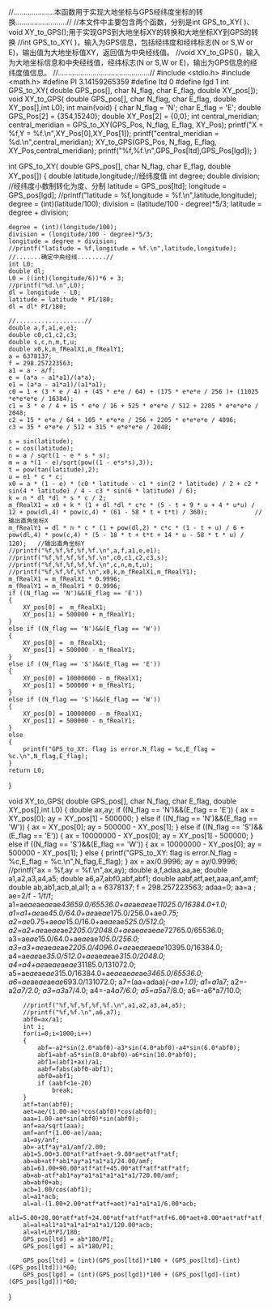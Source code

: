 //....................本函数用于实现大地坐标与GPS经纬度坐标的转换.........................//
//本文件中主要包含两个函数，分别是int GPS_to_XY( )、void XY_to_GPS();用于实现GPS到大地坐标XY的转换和大地坐标XY到GPS的转换
//int GPS_to_XY( )，输入为GPS信息，包括经纬度和经纬标志(N or S,W or E)，输出值为大地坐标值XY，返回值为中央经线值。
//void XY_to_GPS()，输入为大地坐标信息和中央经线值，经纬标志(N or S,W or E)，输出为GPS信息的经纬度值信息。
//.............................................//
#include <stdio.h>
#include <math.h>
#define PI 3.14159265359
#define ltd 0
#define lgd 1
int GPS_to_XY( double GPS_pos[], char N_flag, char E_flag, double XY_pos[]);
void XY_to_GPS( double GPS_pos[], char N_flag, char E_flag, double XY_pos[],int L0);
int main(void)
{
	char N_flag = 'N';
	char E_flag = 'E';
	double GPS_Pos[2] = {354,15240};
	double XY_Pos[2] = {0,0};
	int central_meridian;
	central_meridian = GPS_to_XY(GPS_Pos, N_flag, E_flag, XY_Pos);
	printf("X = %f,Y = %f.\n",XY_Pos[0],XY_Pos[1]);
	printf("central_meridian = %d.\n",central_meridian);
	XY_to_GPS(GPS_Pos, N_flag, E_flag, XY_Pos,central_meridian);
	printf("%f,%f.\n",GPS_Pos[ltd],GPS_Pos[lgd]);
}


int GPS_to_XY( double GPS_pos[], char N_flag, char E_flag, double XY_pos[])
{
	double latitude,longitude;//经纬度值
	int degree;
	double division; //经纬度小数制转化为度、分制
	latitude = GPS_pos[ltd];
	longitude = GPS_pos[lgd];
	//printf("latitude = %f,longitude = %f.\n",latitude,longitude);
	degree = (int)(latitude/100);
	division = (latitude/100 - degree)*5/3;
	latitude = degree + division;

	degree = (int)(longitude/100);
	division = (longitude/100 - degree)*5/3;
	longitude = degree + division;
	//printf("latitude = %f,longitude = %f.\n",latitude,longitude);
	//.......确定中央经线........//
	int L0;
	double dl;
	L0 = ((int)(longitude/6))*6 + 3;
	//printf("%d.\n",L0);
	dl = longitude - L0;
	latitude = latitude * PI/180;
	dl = dl* PI/180;

	//...................//
	double a,f,a1,e,e1;
	double c0,c1,c2,c3;
	double s,c,n,m,t,u;
	double x0,k,m_fRealX1,m_fRealY1;
	a = 6378137;
	f = 298.257223563;
	a1 = a - a/f;
	e = (a*a - a1*a1)/(a*a);
	e1 = (a*a - a1*a1)/(a1*a1);
	c0 = 1 + (3 * e / 4) + (45 * e*e / 64) + (175 * e*e*e / 256 )+ (11025 *e*e*e*e / 16384);
	c1 = 3 * e / 4 + 15 * e*e / 16 + 525 * e*e*e / 512 + 2205 * e*e*e*e / 2048;
	c2 = 15 * e*e / 64 + 105 * e*e*e / 256 + 2205 * e*e*e*e / 4096;
	c3 = 35 * e*e*e / 512 + 315 * e*e*e*e / 2048;

	s = sin(latitude);
	c = cos(latitude);
	n = a / sqrt(1 - e * s * s);
	m = a *(1 - e)/sqrt(pow((1 - e*s*s),3));
	t = pow(tan(latitude),2);
	u = e1 * c * c;
	x0 = a * (1 - e) * (c0 * latitude - c1 * sin(2 * latitude) / 2 + c2 * sin(4 * latitude) / 4 - c3 * sin(6 * latitude) / 6);
	k = n * dl *dl * s * c / 2;
	m_fRealX1 = x0 + k * (1 + dl *dl * c*c * (5 - t + 9 * u + 4 * u*u) / 12 + pow(dl,4) * pow(c,4) * (61 - 58 * t + t*t) / 360);             //输出直角坐标X
	m_fRealY1 = dl * n * c * (1 + pow(dl,2) * c*c * (1 - t + u) / 6 + pow(dl,4) * pow(c,4) * (5 - 18 * t + t*t + 14 * u - 58 * t * u) / 120);   //输出直角坐标Y
	//printf("%f,%f,%f,%f,%f.\n",a,f,a1,e,e1);
	//printf("%f,%f,%f,%f,%f.\n",c0,c1,c2,c3,s);
	//printf("%f,%f,%f,%f,%f.\n",c,n,m,t,u);
	//printf("%f,%f,%f,%f.\n",x0,k,m_fRealX1,m_fRealY1);
	m_fRealX1 = m_fRealX1 * 0.9996;
	m_fRealY1 = m_fRealY1 * 0.9996;
	if ((N_flag == 'N')&&(E_flag == 'E'))
	{
		XY_pos[0] =  m_fRealX1;
		XY_pos[1] = 500000 + m_fRealY1;
	}
	else if ((N_flag == 'N')&&(E_flag == 'W'))
	{
		XY_pos[0] =  m_fRealX1;
		XY_pos[1] = 500000 - m_fRealY1;
	}
	else if ((N_flag == 'S')&&(E_flag == 'E'))
	{
		XY_pos[0] = 10000000 - m_fRealX1;
		XY_pos[1] = 500000 + m_fRealY1;
	}
	else if ((N_flag == 'S')&&(E_flag == 'W'))
	{
		XY_pos[0] = 10000000 - m_fRealX1;
		XY_pos[1] = 500000 - m_fRealY1;
	}
	else
	{
		printf("GPS_to_XY: flag is error.N_flag = %c,E_flag = %c.\n",N_flag,E_flag);
	}
	return L0;
}

void XY_to_GPS( double GPS_pos[], char N_flag, char E_flag, double XY_pos[],int L0)
{
	double ax,ay;
	if ((N_flag == 'N')&&(E_flag == 'E'))
	{
		ax = XY_pos[0];
		ay = XY_pos[1] - 500000;
	}
	else if ((N_flag == 'N')&&(E_flag == 'W'))
	{
		ax = XY_pos[0];
		ay = 500000 - XY_pos[1];
	}
	else if ((N_flag == 'S')&&(E_flag == 'E'))
	{
		ax = 10000000 - XY_pos[0];
		ay = XY_pos[1] - 500000;
	}
	else if ((N_flag == 'S')&&(E_flag == 'W'))
	{
		ax = 10000000 - XY_pos[0];
		ay = 500000 - XY_pos[1];
	}
	else
	{
		printf("GPS_to_XY: flag is error.N_flag = %c,E_flag = %c.\n",N_flag,E_flag);
	}
	ax = ax/0.9996;
    	ay = ay/0.9996;
    	//printf("ax = %f,ay = %f.\n",ax,ay);
	double a,f,adaa,aa,ae;
	double a1,a2,a3,a4,a5;
	double a6,a7,abf0,abf,abf1;
	double aabf,atf,aet,aaa,anf,amf;
	double ab,ab1,acb,al,al1;
	a = 6378137;
    	f = 298.257223563;
	adaa=0;
    	aa=a ;
    	ae=2/f - 1/f/f;
    	a1=ae*ae*ae*ae*ae*43659.0/65536.0+ae*ae*ae*ae*11025.0/16384.0+1.0;
    	a1=a1+ae*ae*45.0/64.0+ae*ae*ae*175.0/256.0+ae*0.75;
    	a2=ae*0.75+ae*ae*15.0/16.0+ae*ae*ae*525.0/512.0;
    	a2=a2+ae*ae*ae*ae*2205.0/2048.0+ae*ae*ae*ae*ae*72765.0/65536.0;
    	a3=ae*ae*15.0/64.0+ae*ae*ae*105.0/256.0;
    	a3=a3+ae*ae*ae*ae*2205.0/4096.0+ae*ae*ae*ae*ae*10395.0/16384.0;
    	a4=ae*ae*ae*35.0/512.0+ae*ae*ae*ae*315.0/2048.0;
    	a4=a4+ae*ae*ae*ae*ae*31185.0/131072.0;
    	a5=ae*ae*ae*ae*315.0/16384.0+ae*ae*ae*ae*ae*3465.0/65536.0;
   	a6=ae*ae*ae*ae*ae*693.0/131072.0;
    	a7=(aa+adaa)*(-ae+1.0);
    	a1=a1*a7;
    	a2=-a2*a7/2.0;
    	a3=a3*a7/4.0;
    	a4=-a4*a7/6.0;
   	a5=a5*a7/8.0;
    	a6=-a6*a7/10.0;

    	//printf("%f,%f,%f,%f,%f.\n",a1,a2,a3,a4,a5);
    	//printf("%f,%f.\n",a6,a7);
    	abf0=ax/a1;
    	int i;
    	for(i=0;i<1000;i++)
    	{
    		abf=-a2*sin(2.0*abf0)-a3*sin(4.0*abf0)-a4*sin(6.0*abf0);
        	abf1=abf-a5*sin(8.0*abf0)-a6*sin(10.0*abf0);
       	 	abf1=(abf1+ax)/a1;
        	aabf=fabs(abf0-abf1);
        	abf0=abf1;
        	if (aabf<1e-20)
        		break;
    	}
    	atf=tan(abf0);
    	aet=ae/(1.00-ae)*cos(abf0)*cos(abf0);
    	aaa=1.00-ae*sin(abf0)*sin(abf0);
    	anf=aa/sqrt(aaa);
    	amf=anf*(1.00-ae)/aaa;
    	a1=ay/anf;
    	ab=-atf*ay*a1/amf/2.00;
    	ab1=5.00+3.00*atf*atf+aet-9.00*aet*atf*atf;
    	ab=ab+atf*ab1*ay*a1*a1*a1/24.00/amf;
    	ab1=61.00+90.00*atf*atf+45.00*atf*atf*atf*atf;
    	ab=ab-atf*ab1*ay*a1*a1*a1*a1*a1/720.00/amf;
    	ab=abf0+ab;
    	acb=1.00/cos(abf1);
    	al=a1*acb;
    	al=al-(1.00+2.00*atf*atf+aet)*a1*a1*a1/6.00*acb;
    	al1=5.00+28.00*atf*atf+24.00*atf*atf*atf*atf+6.00*aet+8.00*aet*atf*atf;
    	al=al+al1*a1*a1*a1*a1*a1/120.00*acb;
    	al=al+L0*PI/180;
    	GPS_pos[ltd] = ab*180/PI;
    	GPS_pos[lgd] = al*180/PI;

    	GPS_pos[ltd] = (int)(GPS_pos[ltd])*100 + (GPS_pos[ltd]-(int)(GPS_pos[ltd]))*60;
    	GPS_pos[lgd] = (int)(GPS_pos[lgd])*100 + (GPS_pos[lgd]-(int)(GPS_pos[lgd]))*60;

}
